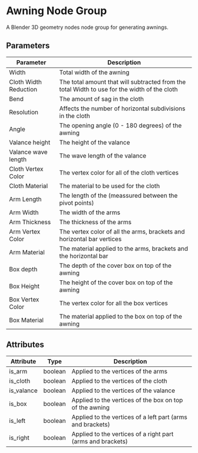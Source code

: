 # Awning Node Group

A Blender 3D geometry nodes node group for generating awnings.

## Parameters

| Parameter             | Description                                                                                  |
| --------------------- | -------------------------------------------------------------------------------------------- |
| Width                 | Total width of the awning                                                                    |
| Cloth Width Reduction | The total amount that will subtracted from the total Width to use for the width of the cloth |
| Bend                  | The amount of sag in the cloth                                                               |
| Resolution            | Affects the number of horizontal subdivisions in the cloth                                   |
| Angle                 | The opening angle (0 - 180 degrees) of the awning                                            |
| Valance height        | The height of the valance                                                                    |
| Valance wave length   | The wave length of the valance                                                               |
| Cloth Vertex Color    | The vertex color for all of the cloth vertices                                               |
| Cloth Material        | The material to be used for the cloth                                                        |
| Arm Length            | The length of the (meassured between the pivot points)                                       |
| Arm Width             | The width of the arms                                                                        |
| Arm Thickness         | The thickness of the arms                                                                    |
| Arm Vertex Color      | The vertex color of all the arms, brackets and horizontal bar vertices                       |
| Arm Material          | The material applied to the arms, brackets and the horizontal bar                            |
| Box depth             | The depth of the cover box on top of the awning                                              |
| Box Height            | The height of the cover box on top of the awning                                             |
| Box Vertex Color      | The vertex color for all the box vertices                                                    |
| Box Material          | The material applied to the box on top of the awning                                         |

## Attributes

| Attribute  | Type    | Description                                                 |
| ---------- | ------- | ----------------------------------------------------------- |
| is_arm     | boolean | Applied to the vertices of the arms                         |
| is_cloth   | boolean | Applied to the vertices of the cloth                        |
| is_valance | boolean | Applied to the vertices of the valance                      |
| is_box     | boolean | Applied to the vertices of the box on top of the awning     |
| is_left    | boolean | Applied to the vertices of a left part (arms and brackets)  |
| is_right   | boolean | Applied to the vertices of a right part (arms and brackets) |